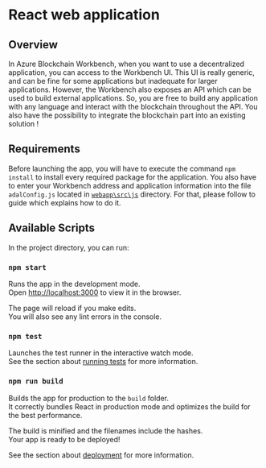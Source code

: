 # React web application

## Overview

In Azure Blockchain Workbench, when you want to use a decentralized application, you can access to the Workbench UI.
This UI is really generic, and can be fine for some applications but inadequate for larger applications. However, the Workbench also exposes an API which can be used to build external applications. So, you are free to build any application with any language and interact with the blockchain throughout the API. You also have the possibility to integrate the blockchain part into an existing solution !

## Requirements

Before launching the app, you will have to execute the command `npm install` to install every required package for the application.
You also have to enter your Workbench address and application information into the file `adalConfig.js` located in [`webapp\src\js`](./src/js) directory.
For that, please follow to guide which explains how to do it.

## Available Scripts

In the project directory, you can run:

### `npm start`

Runs the app in the development mode.<br>
Open [http://localhost:3000](http://localhost:3000) to view it in the browser.

The page will reload if you make edits.<br>
You will also see any lint errors in the console.

### `npm test`

Launches the test runner in the interactive watch mode.<br>
See the section about [running tests](https://facebook.github.io/create-react-app/docs/running-tests) for more information.

### `npm run build`

Builds the app for production to the `build` folder.<br>
It correctly bundles React in production mode and optimizes the build for the best performance.

The build is minified and the filenames include the hashes.<br>
Your app is ready to be deployed!

See the section about [deployment](https://facebook.github.io/create-react-app/docs/deployment) for more information.